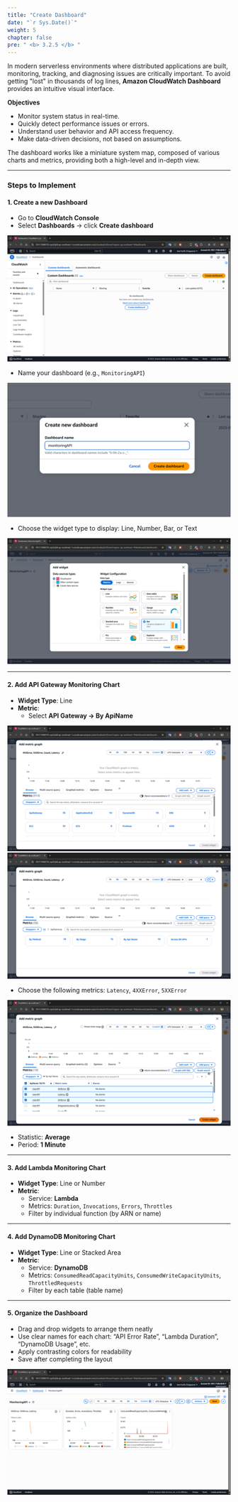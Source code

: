 ```yaml
---
title: "Create Dashboard"
date: "`r Sys.Date()`"
weight: 5
chapter: false
pre: " <b> 3.2.5 </b> "
---
```


In modern serverless environments where distributed applications are built, monitoring, tracking, and diagnosing issues are critically important. To avoid getting "lost" in thousands of log lines, **Amazon CloudWatch Dashboard** provides an intuitive visual interface.

**Objectives**

- Monitor system status in real-time.
- Quickly detect performance issues or errors.
- Understand user behavior and API access frequency.
- Make data-driven decisions, not based on assumptions.

The dashboard works like a miniature system map, composed of various charts and metrics, providing both a high-level and in-depth view.

---

### Steps to Implement

#### 1. Create a new Dashboard

- Go to **CloudWatch Console**
- Select **Dashboards** → click **Create dashboard**

![Dashboard](/images/Dashboard/dashboard1.png)

- Name your dashboard (e.g., `MonitoringAPI`)

![Dashboard](/images/Dashboard/dashboard2.png)

- Choose the widget type to display: Line, Number, Bar, or Text

![Dashboard](/images/Dashboard/dashboard3.png)

---

#### 2. Add API Gateway Monitoring Chart

- **Widget Type**: Line
- **Metric**:
  - Select **API Gateway → By ApiName**

![Dashboard](/images/Dashboard/dashboard4.png)  
![Dashboard](/images/Dashboard/dashboard5.png)

- Choose the following metrics: `Latency`, `4XXError`, `5XXError`

![Dashboard](/images/Dashboard/dashboard6.png)

- Statistic: **Average**
- Period: **1 Minute**

---

#### 3. Add Lambda Monitoring Chart

- **Widget Type**: Line or Number
- **Metric**:
  - Service: **Lambda**
  - Metrics: `Duration`, `Invocations`, `Errors`, `Throttles`
  - Filter by individual function (by ARN or name)

---

#### 4. Add DynamoDB Monitoring Chart

- **Widget Type**: Line or Stacked Area
- **Metric**:
  - Service: **DynamoDB**
  - Metrics: `ConsumedReadCapacityUnits`, `ConsumedWriteCapacityUnits`, `ThrottledRequests`
  - Filter by each table (table name)

---

#### 5. Organize the Dashboard

- Drag and drop widgets to arrange them neatly
- Use clear names for each chart: “API Error Rate”, “Lambda Duration”, “DynamoDB Usage”, etc.
- Apply contrasting colors for readability
- Save after completing the layout

![Dashboard](/images/Dashboard/dashboard7.png)
